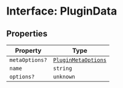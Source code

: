# Interface: PluginData

## Properties

| Property | Type |
| ------ | ------ |
| `metaOptions?` | [`PluginMetaOptions`](Interface.PluginMetaOptions.md) |
| `name` | `string` |
| `options?` | `unknown` |
